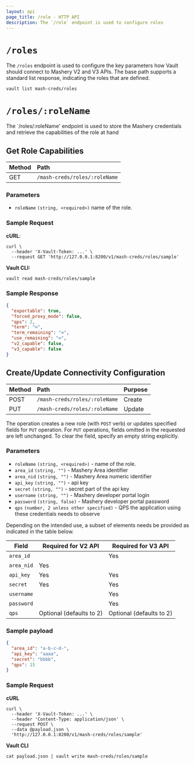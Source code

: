 ```yaml
---
layout: api 
page_title: /role - HTTP API 
description: The `/role` endpoint is used to configure roles
---
```


# `/roles`

The `/roles` endpoint is used to configure the key parameters how Vault should connect to Mashery V2 and V3 APIs. The
base path supports a standard list response, indicating the roles that are defined.

```shell
vault list mash-creds/roles
```

# `/roles/:roleName`

The `/roles/:roleName' endpoint is used to store the Mashery credentials and retrieve the capabilities of the role at
hand

## Get Role Capabilities

| Method  | Path                          |
|:--------|:------------------------------|
| GET     | `/mash-creds/roles/:roleName` |

### Parameters

- `roleName` `(string, <required>)` name of the role.

### Sample Request

**cURL**:

```shell
curl \
  --header 'X-Vault-Token: ...' \
  --request GET 'http://127.0.0.1:8200/v1/mash-creds/roles/sample'
```

**Vault CLI:**

```shell
vault read mash-creds/roles/sample
```

### Sample Response

```json
{
  "exportable": true,
  "forced_proxy_mode": false,
  "qps": 2,
  "term": "∞",
  "term_remaining": "∞",
  "use_remaining": "∞",
  "v2_capable": false,
  "v3_capable": false
}
```

## Create/Update Connectivity Configuration

| Method | Path                          | Purpose |
|:-------|:------------------------------| ------- |
| POST   | `/mash-creds/roles/:roleName` | Create  | 
| PUT    | `/mash-creds/roles/:roleName` | Update |

The operation creates a new role (with `POST` verb) or updates specified fields for `PUT` operation. For `PUT` operations,
fields omitted in the requested are left unchanged. To clear the field, specify an empty string explicitly.

### Parameters

- `roleName` `(string, <required>)` - name of the role.
- `area_id` `(string, "")` - Mashery Area identifier
- `area_nid` `(string, "")` - Mashery Area numeric identifier
- `api_key` `(string, "")` - api key
- `secret` `(string, "")` - secret part of the api key
- `username` `(string, "")` - Mashery developer portal login
- `password` `(string, false)` - Mashery developer portal password
- `qps` `(number, 2 unless other specified)` - QPS the application using these credentials needs to observe

Depending on the intended use, a subset of elements needs be provided as indicated in the table below.

| Field | Required for V2 API | Required for V3 API |
|-------------------|-----|-----|
| `area_id`         |     | Yes |
| `area_nid`        | Yes |     |
| `api_key`         | Yes | Yes | 
| `secret`          | Yes | Yes |
| `username`        |     | Yes |
| `password`        |     | Yes |
| `qps`             | Optional (defaults to 2) | Optional (defaults to 2) |

### Sample payload

```json
{
  "area_id": "a-b-c-d-",
  "api_key": "aaaa",
  "secret": "bbbb",
  "qps": 15
}
```

### Sample Request

**cURL**

```shell
curl \
  --header 'X-Vault-Token: ...' \
  --header 'Content-Type: application/json' \
  --request POST \
  --data @payload.json \
  'http://127.0.0.1:8200/v1/mash-creds/roles/sample' 
```

**Vault CLI**

```shell
cat payload.json | vault write mash-creds/roles/sample
```